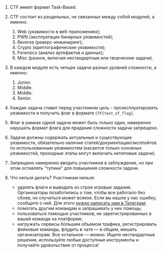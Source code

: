 1. CTF имеет формат Task-Based.
2. CTF состоит из раздельных, не связанных между собой модулей, а именно:
	1. Web (уязвимости в веб-приложениях);
	2. PWN (эксплуатация бинарных уязвимостей);
	3. Reverse (реверс-инжиниринг);
	4. Crypto (криптографические уязвимости);
	5. Forensics (анализ артефактов и данных);
	6. Misc (разное, включая нестандартные или творческие задачи).

3. В каждом модуле есть четыре задачи разных уровней сложности, а именно:
	1. Junior.
	2. Middle.
	3. Middle.
	4. Senior.

4. Каждая задача ставит перед участником цель - проэксплуатировать уязвимости и получить флаг в формате `CTF{text_of_flag}`.

5. Флаг в рамках одной задачи может быть только один, намеренно нарушать формат флага для придания сложности задачи запрещено.

6. Задачи должны содержать актуальные и существующие уязвимости, обязательно наличие статей/документации/эксплойтов по использованным уязвимостям (касается только основных уязвимостей, проходные этапы могут включать нетиповые задачи).

7. Запрещено намеренно вводить участников в заблуждение, но при этом оставлять "тупики" для повышения сложности задачи.

8. Что нельзя делать?
	Участникам нельзя:
	- удалять флаги и выводить из строя игровые задания. Организаторы позаботились о том, чтобы все работало без сбоев, но случиться может всякое. Если вы нашли у нас ошибку, сообщите о ней. Для этого [нужно написать нам в Телеграм](https://t.me/tinkoff_ctf);
	- помогать другим командам и запрашивать у них помощь;
	- пользоваться помощью участников, не зарегистрированных в вашей команде на платформе;
	- нагружать сервисы большим объемом трафика, регистрировать фейковые команды, флудить в чате — в общем, мешать организаторам.
	Все остальное — можно. Ищите нестандартные решения, используйте любые доступные инструменты и получайте удовольствие от процесса!